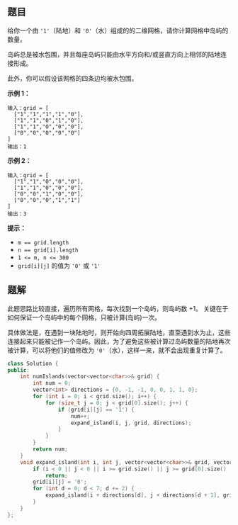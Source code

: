 

## 题目

给你一个由 `'1'`（陆地）和 `'0'`（水）组成的的二维网格，请你计算网格中岛屿的数量。

岛屿总是被水包围，并且每座岛屿只能由水平方向和/或竖直方向上相邻的陆地连接形成。

此外，你可以假设该网格的四条边均被水包围。

**示例 1：**

```
输入：grid = [
  ["1","1","1","1","0"],
  ["1","1","0","1","0"],
  ["1","1","0","0","0"],
  ["0","0","0","0","0"]
]
输出：1
```

**示例 2：**

```
输入：grid = [
  ["1","1","0","0","0"],
  ["1","1","0","0","0"],
  ["0","0","1","0","0"],
  ["0","0","0","1","1"]
]
输出：3
```

**提示：**

- `m == grid.length`
- `n == grid[i].length`
- `1 <= m, n <= 300`
- `grid[i][j]` 的值为 `'0'` 或 `'1'`



## 题解

此题思路比较直接，遍历所有网格，每次找到一个岛屿，则岛屿数 +1。 关键在于如何保证一个岛屿中的每个网格，只被计算(岛屿)一次。

具体做法是，在遇到一块陆地时，则开始向四周拓展陆地，直至遇到水为止，这些连接起来只能被记作一个岛屿。因此，为了避免这些被计算过岛屿数量的陆地再次被计算，可以将他们的值修改为 `'0'`（水），这样一来，就不会出现重复计算了。



```c++
class Solution {
public:
    int numIslands(vector<vector<char>>& grid) {
        int num = 0;
        vector<int> directions = {0, -1, -1, 0, 0, 1, 1, 0};
        for (int i = 0; i < grid.size(); i++) {
            for (size_t j = 0; j < grid[0].size(); j++) {
                if (grid[i][j] == '1') {
                    num++;
                    expand_island(i, j, grid, directions);
                }
            }
        }
        return num;
    }
    void expand_island(int i, int j, vector<vector<char>>& grid, vector<int>& directions) {
        if (i < 0 || j < 0 || i >= grid.size() || j >= grid[0].size() || grid[i][j] == '0')
            return;
        grid[i][j] = '0';
        for (int d = 0; d < 7; d += 2) {
            expand_island(i + directions[d], j + directions[d + 1], grid, directions);
        }
    }
};
```
